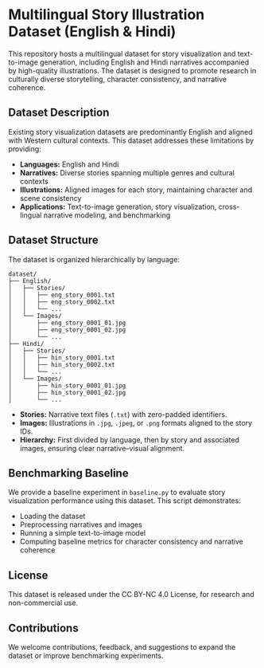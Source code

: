 # Multilingual Story Illustration Dataset (English & Hindi)

This repository hosts a multilingual dataset for story visualization and text-to-image generation, including English and Hindi narratives accompanied by high-quality illustrations. The dataset is designed to promote research in culturally diverse storytelling, character consistency, and narrative coherence.

## Dataset Description

Existing story visualization datasets are predominantly English and aligned with Western cultural contexts. This dataset addresses these limitations by providing:

- **Languages:** English and Hindi
- **Narratives:** Diverse stories spanning multiple genres and cultural contexts
- **Illustrations:** Aligned images for each story, maintaining character and scene consistency
- **Applications:** Text-to-image generation, story visualization, cross-lingual narrative modeling, and benchmarking

## Dataset Structure

The dataset is organized hierarchically by language:

```text
dataset/
├── English/
│   ├── Stories/
│   │   ├── eng_story_0001.txt
│   │   ├── eng_story_0002.txt
│   │   └── ...
│   └── Images/
│       ├── eng_story_0001_01.jpg
│       ├── eng_story_0001_02.jpg
│       └── ...
├── Hindi/
│   ├── Stories/
│   │   ├── hin_story_0001.txt
│   │   ├── hin_story_0002.txt
│   │   └── ...
│   └── Images/
│       ├── hin_story_0001_01.jpg
│       ├── hin_story_0001_02.jpg
│       └── ...
```



- **Stories:** Narrative text files (`.txt`) with zero-padded identifiers.
- **Images:** Illustrations in `.jpg`, `.jpeg`, or `.png` formats aligned to the story IDs.
- **Hierarchy:** First divided by language, then by story and associated images, ensuring clear narrative–visual alignment.

## Benchmarking Baseline

We provide a baseline experiment in `baseline.py` to evaluate story visualization performance using this dataset. This script demonstrates:

- Loading the dataset
- Preprocessing narratives and images
- Running a simple text-to-image model
- Computing baseline metrics for character consistency and narrative coherence

## License

This dataset is released under the CC BY-NC 4.0 License, for research and non-commercial use.

## Contributions

We welcome contributions, feedback, and suggestions to expand the dataset or improve benchmarking experiments.
